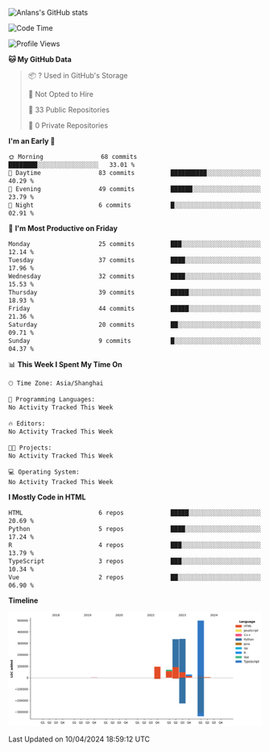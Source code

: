 <!-- ![Anlans's GitHub stats](https://github-readme-stats.vercel.app/api?username=Anlans) -->
![Anlans's GitHub stats](https://github-readme-stats.vercel.app/api?username=Anlans&rank_icon=github)

<!--START_SECTION:waka-->
![Code Time](http://img.shields.io/badge/Code%20Time-0%20secs-blue)

![Profile Views](http://img.shields.io/badge/Profile%20Views-0-blue)

**🐱 My GitHub Data** 

> 📦 ? Used in GitHub's Storage 
 > 
> 🚫 Not Opted to Hire
 > 
> 📜 33 Public Repositories 
 > 
> 🔑 0 Private Repositories 
 > 
**I'm an Early 🐤** 

```text
🌞 Morning                68 commits          ████████░░░░░░░░░░░░░░░░░   33.01 % 
🌆 Daytime                83 commits          ██████████░░░░░░░░░░░░░░░   40.29 % 
🌃 Evening                49 commits          ██████░░░░░░░░░░░░░░░░░░░   23.79 % 
🌙 Night                  6 commits           █░░░░░░░░░░░░░░░░░░░░░░░░   02.91 % 
```
📅 **I'm Most Productive on Friday** 

```text
Monday                   25 commits          ███░░░░░░░░░░░░░░░░░░░░░░   12.14 % 
Tuesday                  37 commits          ████░░░░░░░░░░░░░░░░░░░░░   17.96 % 
Wednesday                32 commits          ████░░░░░░░░░░░░░░░░░░░░░   15.53 % 
Thursday                 39 commits          █████░░░░░░░░░░░░░░░░░░░░   18.93 % 
Friday                   44 commits          █████░░░░░░░░░░░░░░░░░░░░   21.36 % 
Saturday                 20 commits          ██░░░░░░░░░░░░░░░░░░░░░░░   09.71 % 
Sunday                   9 commits           █░░░░░░░░░░░░░░░░░░░░░░░░   04.37 % 
```


📊 **This Week I Spent My Time On** 

```text
🕑︎ Time Zone: Asia/Shanghai

💬 Programming Languages: 
No Activity Tracked This Week

🔥 Editors: 
No Activity Tracked This Week

🐱‍💻 Projects: 
No Activity Tracked This Week

💻 Operating System: 
No Activity Tracked This Week
```

**I Mostly Code in HTML** 

```text
HTML                     6 repos             █████░░░░░░░░░░░░░░░░░░░░   20.69 % 
Python                   5 repos             ████░░░░░░░░░░░░░░░░░░░░░   17.24 % 
R                        4 repos             ███░░░░░░░░░░░░░░░░░░░░░░   13.79 % 
TypeScript               3 repos             ███░░░░░░░░░░░░░░░░░░░░░░   10.34 % 
Vue                      2 repos             ██░░░░░░░░░░░░░░░░░░░░░░░   06.90 % 
```



**Timeline**

![Lines of Code chart](https://raw.githubusercontent.com/Anlans/Anlans/main/assets/bar_graph.png)


 Last Updated on 10/04/2024 18:59:12 UTC
<!--END_SECTION:waka-->
